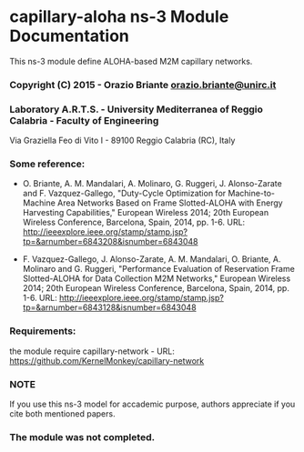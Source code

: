# capillary-aloha ns-3 Module Documentation

This ns-3 module define ALOHA-based M2M capillary networks.

### Copyright (C) 2015 - Orazio Briante <orazio.briante@unirc.it>
### Laboratory A.R.T.S. - University Mediterranea of Reggio Calabria - Faculty of Engineering
Via Graziella Feo di Vito I - 89100 Reggio Calabria (RC), Italy

### Some reference:

* O. Briante, A. M. Mandalari, A. Molinaro, G. Ruggeri, J. Alonso-Zarate and F. Vazquez-Gallego, "Duty-Cycle Optimization for Machine-to-Machine Area Networks Based on Frame Slotted-ALOHA with Energy Harvesting Capabilities," European Wireless 2014; 20th European Wireless Conference, Barcelona, Spain, 2014, pp. 1-6.
URL: http://ieeexplore.ieee.org/stamp/stamp.jsp?tp=&arnumber=6843208&isnumber=6843048

* F. Vazquez-Gallego, J. Alonso-Zarate, A. M. Mandalari, O. Briante, A. Molinaro and G. Ruggeri, "Performance Evaluation of Reservation Frame Slotted-ALOHA for Data Collection M2M Networks," European Wireless 2014; 20th European Wireless Conference, Barcelona, Spain, 2014, pp. 1-6.
URL: http://ieeexplore.ieee.org/stamp/stamp.jsp?tp=&arnumber=6843128&isnumber=6843048

### Requirements:

the module require capillary-network  - URL: https://github.com/KernelMonkey/capillary-network

### NOTE

If you use this ns-3 model for accademic purpose, authors appreciate if you cite both mentioned papers.

### The module was not completed.
